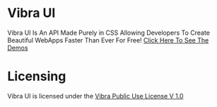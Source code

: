 # Vibra UI
Vibra UI Is An API Made Purely in CSS Allowing Developers To Create Beautiful WebApps Faster Than Ever For Free! [Click Here To See The Demos](https://shaurya1709.github.io/vibra-UI/demo.html)

# Licensing
Vibra UI is licensed under the [Vibra Public Use License V 1.0](https://github.com/shaurya1709/vibra-UI/blob/main/LICENSE.md)
